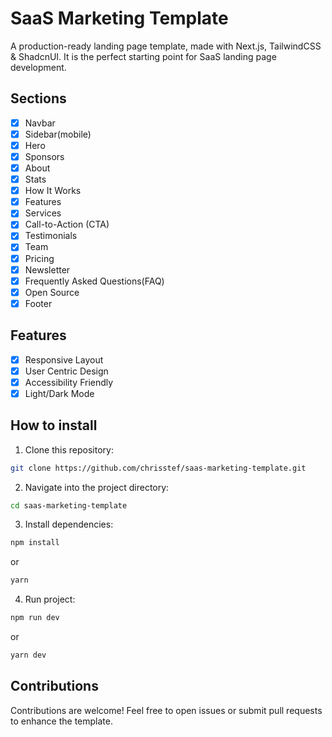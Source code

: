 # SaaS Marketing Template

A production-ready landing page template, made with Next.js, TailwindCSS & ShadcnUI. It is the perfect starting point for SaaS landing page development.

## Sections

-   [x] Navbar
-   [x] Sidebar(mobile)
-   [x] Hero
-   [x] Sponsors
-   [x] About
-   [x] Stats
-   [x] How It Works
-   [x] Features
-   [x] Services
-   [x] Call-to-Action (CTA)
-   [x] Testimonials
-   [x] Team
-   [x] Pricing
-   [x] Newsletter
-   [x] Frequently Asked Questions(FAQ)
-   [x] Open Source
-   [x] Footer

## Features

-   [x] Responsive Layout
-   [x] User Centric Design
-   [x] Accessibility Friendly
-   [x] Light/Dark Mode

## How to install

1. Clone this repository:

```bash
git clone https://github.com/chrisstef/saas-marketing-template.git
```

2. Navigate into the project directory:

```bash
cd saas-marketing-template
```

3. Install dependencies:

```bash
npm install
```

or

```bash
yarn
```

4. Run project:

```bash
npm run dev
```

or

```bash
yarn dev
```

## Contributions

Contributions are welcome! Feel free to open issues or submit pull requests to enhance the template.
